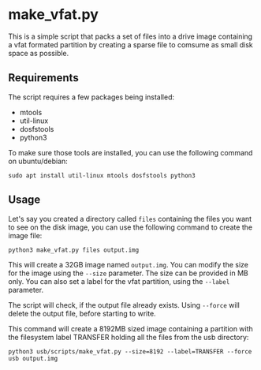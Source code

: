 # make_vfat.py

This is a simple script that packs a set of files into a drive image
containing a vfat formated partition by creating a sparse file to comsume as
small disk space as possible.

## Requirements

The script requires a few packages being installed:

- mtools
- util-linux
- dosfstools
- python3

To make sure those tools are installed, you can use the following command on
ubuntu/debian:

```
sudo apt install util-linux mtools dosfstools python3
```

## Usage

Let's say you created a directory called `files` containing the files you
want to see on the disk image, you can use the following command to create
the image file:

```
python3 make_vfat.py files output.img
```

This will create a 32GB image named `output.img`. You can modify the size
for the image using the `--size` parameter. The size can be provided in MB
only. You can also set a label for the vfat partition, using the `--label`
parameter. 

The script will check, if the output file already exists. Using `--force`
will delete the output file, before starting to write.

This command will create a 8192MB sized image containing a partition with
the filesystem label TRANSFER holding all the files from the usb directory:

```
python3 usb/scripts/make_vfat.py --size=8192 --label=TRANSFER --force usb output.img
```

